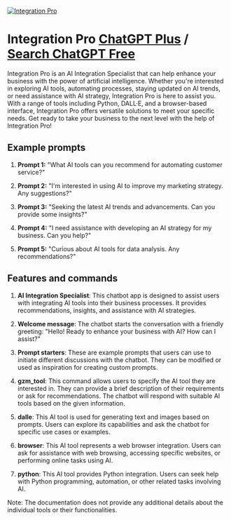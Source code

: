 
[![Integration Pro](https://files.oaiusercontent.com/file-q1tLEjDxCThTLowHVAmJ8STT?se=2123-10-16T20%3A52%3A35Z&sp=r&sv=2021-08-06&sr=b&rscc=max-age%3D31536000%2C%20immutable&rscd=attachment%3B%20filename%3D756a0816-8e34-4d78-973c-bb4268f8183b.png&sig=bPb4a5/EafVmNh6lO%2BN%2BOJcguNXUJmwEh8Ww2y7Lndg%3D)](https://chat.openai.com/g/g-D9inoOh3n-integration-pro)

# Integration Pro [ChatGPT Plus](https://chat.openai.com/g/g-D9inoOh3n-integration-pro) / [Search ChatGPT Free](https://gptcall.net/index.html#/?search=Integration%20Pro)

Integration Pro is an AI Integration Specialist that can help enhance your business with the power of artificial intelligence. Whether you're interested in exploring AI tools, automating processes, staying updated on AI trends, or need assistance with AI strategy, Integration Pro is here to assist you. With a range of tools including Python, DALL·E, and a browser-based interface, Integration Pro offers versatile solutions to meet your specific needs. Get ready to take your business to the next level with the help of Integration Pro!

## Example prompts

1. **Prompt 1:** "What AI tools can you recommend for automating customer service?"

2. **Prompt 2:** "I'm interested in using AI to improve my marketing strategy. Any suggestions?"

3. **Prompt 3:** "Seeking the latest AI trends and advancements. Can you provide some insights?"

4. **Prompt 4:** "I need assistance with developing an AI strategy for my business. Can you help?"

5. **Prompt 5:** "Curious about AI tools for data analysis. Any recommendations?"

## Features and commands

1. **AI Integration Specialist**: This chatbot app is designed to assist users with integrating AI tools into their business processes. It provides recommendations, insights, and assistance with AI strategies.

2. **Welcome message**: The chatbot starts the conversation with a friendly greeting: "Hello! Ready to enhance your business with AI? How can I assist?"

3. **Prompt starters**: These are example prompts that users can use to initiate different discussions with the chatbot. They can be modified or used as inspiration for creating custom prompts.

4. **gzm_tool**: This command allows users to specify the AI tool they are interested in. They can provide a brief description of their requirements or ask for recommendations. The chatbot will respond with suitable AI tools based on the given information.

5. **dalle**: This AI tool is used for generating text and images based on prompts. Users can explore its capabilities and ask the chatbot for specific use cases or examples.

6. **browser**: This AI tool represents a web browser integration. Users can ask for assistance with web browsing, accessing specific websites, or performing online tasks using AI.

7. **python**: This AI tool provides Python integration. Users can seek help with Python programming, automation, or other related tasks involving AI.

Note: The documentation does not provide any additional details about the individual tools or their functionalities.



